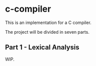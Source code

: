 # c-compiler
This is an implementation for a C compiler. 

The project will be divided in seven parts.

## Part 1 - Lexical Analysis
WIP.
